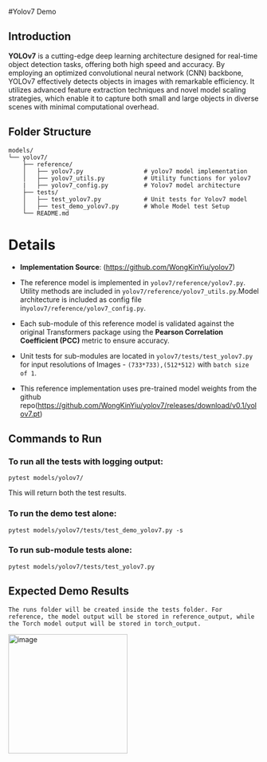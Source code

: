 #Yolov7 Demo

## Introduction
**YOLOv7** is a cutting-edge deep learning architecture designed for real-time object detection tasks, offering both high speed and accuracy. By employing an optimized convolutional neural network (CNN) backbone, YOLOv7 effectively detects objects in images with remarkable efficiency. It utilizes advanced feature extraction techniques and novel model scaling strategies, which enable it to capture both small and large objects in diverse scenes with minimal computational overhead.

## Folder Structure

```plaintext
models/
└── yolov7/
    ├── reference/
    │   ├── yolov7.py                 # yolov7 model implementation
    │   ├── yolov7_utils.py           # Utility functions for yolov7
    |   ├── yolov7_config.py          # Yolov7 model architecture
    ├── tests/
    │   ├── test_yolov7.py            # Unit tests for Yolov7 model
    │   ├── test_demo_yolov7.py       # Whole Model test Setup
    └── README.md                         
```

# Details

- **Implementation Source**: (https://github.com/WongKinYiu/yolov7)

- The reference model is implemented in `yolov7/reference/yolov7.py`. Utility methods are included in `yolov7/reference/yolov7_utils.py`.Model architecture is included as config file in`yolov7/reference/yolov7_config.py`.

- Each sub-module of this reference model is validated against the original Transformers package using the **Pearson Correlation Coefficient (PCC)** metric to ensure accuracy.

- Unit tests for sub-modules are located in `yolov7/tests/test_yolov7.py` for input resolutions of Images - `(733*733),(512*512)` with `batch size of 1`.

- This reference implementation uses pre-trained model weights from the github repo(https://github.com/WongKinYiu/yolov7/releases/download/v0.1/yolov7.pt)

## Commands to Run

### To run all the tests with logging output:

```pytest models/yolov7/```

This will return both the test results.

### To run the demo test alone:

```pytest models/yolov7/tests/test_demo_yolov7.py -s```


### To run sub-module tests alone:

```pytest models/yolov7/tests/test_yolov7.py```

## Expected Demo Results

```The runs folder will be created inside the tests folder. For reference, the model output will be stored in reference_output, while the Torch model output will be stored in torch_output.```


<img width="239" alt="image" src="https://github.com/user-attachments/assets/529f2814-2b05-44b6-8478-4d6eb505b0f8">

